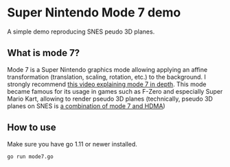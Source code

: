 # Super Nintendo Mode 7 demo

A simple demo reproducing SNES peudo 3D planes.

## What is mode 7?

Mode 7 is a Super Nintendo graphics mode allowing applying an affine transformation (translation, scaling, rotation, etc.) to the background. I strongly recommend [this video explaining mode 7 in depth](https://www.youtube.com/watch?v=3FVN_Ze7bzw).
This mode became famous for its usage in games such as F-Zero and especially Super Mario Kart, allowing to render pseudo 3D planes (technically, pseudo 3D planes on SNES is [a combination of mode 7 and HDMA](https://www.youtube.com/watch?v=K7gWmdgXPgk&feature=youtu.be&t=857))

## How to use

Make sure you have go 1.11 or newer installed.

```shell
go run mode7.go
```
